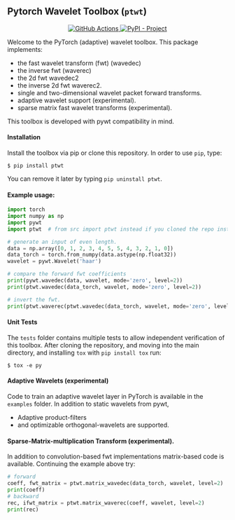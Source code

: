 ## Pytorch Wavelet Toolbox (`ptwt`)

<p align="center">
  <a href="https://github.com/v0lta/PyTorch-Wavelet-Toolbox/actions/workflows/tests.yml">
    <img src="https://github.com/v0lta/PyTorch-Wavelet-Toolbox/actions/workflows/tests.yml/badge.svg"
         alt="GitHub Actions">

<a href="https://pypi.org/project/ptwt/">
    <img src="https://img.shields.io/pypi/v/ptwt"
         alt="PyPI - Project">
  </a>
  
</p>


Welcome to the PyTorch (adaptive) wavelet toolbox. This package implements:

- the fast wavelet transform (fwt) (wavedec)
- the inverse fwt (waverec)
- the 2d fwt wavedec2
- the inverse 2d fwt waverec2.
- single and two-dimensional wavelet packet forward transforms.
- adaptive wavelet support (experimental).
- sparse matrix fast wavelet transforms (experimental).

This toolbox is developed with pywt compatibility in mind. 
  
#### Installation

Install the toolbox via pip or clone this repository. In order to use `pip`, type:

``` shell
$ pip install ptwt
```

You can remove it later by typing ```pip uninstall ptwt```.

#### Example usage:

```python
import torch
import numpy as np
import pywt
import ptwt  # from src import ptwt instead if you cloned the repo instead of using pip.

# generate an input of even length.
data = np.array([0, 1, 2, 3, 4, 5, 5, 4, 3, 2, 1, 0])
data_torch = torch.from_numpy(data.astype(np.float32))
wavelet = pywt.Wavelet('haar')

# compare the forward fwt coefficients
print(pywt.wavedec(data, wavelet, mode='zero', level=2))
print(ptwt.wavedec(data_torch, wavelet, mode='zero', level=2))

# invert the fwt.
print(ptwt.waverec(ptwt.wavedec(data_torch, wavelet, mode='zero', level=2), wavelet))
```

#### Unit Tests

The `tests` folder contains multiple tests to allow independent verification of this toolbox. After cloning the
repository, and moving into the main directory, and installing `tox` with `pip install tox` run:

```shell
$ tox -e py
```

#### Adaptive Wavelets (experimental)

Code to train an adaptive wavelet layer in PyTorch is available in the `examples` folder. In addition to static wavelets
from pywt,

- Adaptive product-filters
- and optimizable orthogonal-wavelets are supported.

#### Sparse-Matrix-multiplication Transform (experimental).

In addition to convolution-based fwt implementations matrix-based code is available. Continuing the example above try:

```python
# forward
coeff, fwt_matrix = ptwt.matrix_wavedec(data_torch, wavelet, level=2)
print(coeff)
# backward 
rec, ifwt_matrix = ptwt.matrix_waverec(coeff, wavelet, level=2)
print(rec)
```
